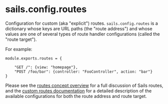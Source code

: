 # sails.config.routes

Configuration for custom (aka "explicit") routes.  `sails.config.routes` is a dictionary whose keys are URL paths (the "route address") and whose values are one of several types of route handler configurations (called the "route target").

For example:

```
module.exports.routes = {

    "GET /": {view: "homepage"},
    "POST /foo/bar": {controller: "FooController", action: "bar"}
}
```

Please see the [routes concept overview](http://sailsjs.org/documentation/concepts/Routes) for a full discussion of Sails routes, and the [custom routes documentation](http://sailsjs.org/documentation/concepts/Routes/RouteTargetSyntax.html) for a detailed description of the available configurations for both the route address and route target.


<docmeta name="displayName" value="sails.config.routes">
<docmeta name="pageType" value="property">

